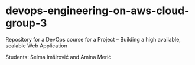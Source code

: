 # devops-engineering-on-aws-cloud-group-3
Repository for a DevOps course for a Project –  Building a high available, scalable Web Application 

Students: Selma Imširović and Amina Merić
